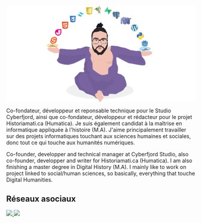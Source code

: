 <img align="center" src="/assets/jvmoinebg.png" />

Co-fondateur, développeur et reponsable technique pour le Studio Cyberfjord, ainsi que co-fondateur, développeur et rédacteur pour le projet Historiamati.ca (Humatica). Je suis également candidat à la maîtrise en informatique appliquée à l'histoire (M.A). J'aime principalement travailler sur des projets informatiques touchant aux sciences humaines et sociales, donc tout ce qui touche aux humanités numériques. 

Co-founder, developper and technical manager at Cyberfjord Studio, also co-founder, developper and writer for Historiamati.ca (Humatica). I am also finishing a master degree in Digital History (M.A). I mainly like to work on project linked to social/human sciences, so basically, everything that touche Digital Humanities.

## Réseaux asociaux 
<a href="https://twitter.com/JoshuaVachon25" target="_blank" style="cursor: default;">
  <img src="https://img.shields.io/badge/Twitter-@joshuavachon25-informational?style=flat&logo=twitter&logoColor=white&color=1DA1F2" />
</a>
<a href="https://www.linkedin.com/in/joshuavachon25/" target="_blank" style="cursor: default;">
  <img src="https://img.shields.io/badge/LinkedIN-@joshuavachon25-informational?style=flat&logo=linkedin&logoColor=white&color=0A66C2" />
</a>
